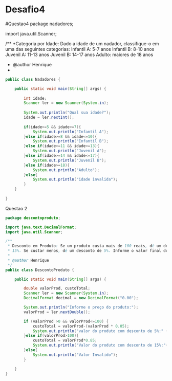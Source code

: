 # Desafio4

#Questao4
package nadadores;

import java.util.Scanner;

/**
 *Categoria por Idade: Dado a idade de um nadador, classifique-o em
uma das seguintes categorias:
Infantil A: 5-7 anos
Infantil B: 8-10 anos
Juvenil A: 11-13 anos
Juvenil B: 14-17 anos
Adulto: maiores de 18 anos
 * @author Henrique
 * 
```java
public class Nadadores {

    public static void main(String[] args) {
        
        int idade;
        Scanner ler = new Scanner(System.in);
        
        System.out.println("Qual sua idade?");
        idade = ler.nextInt();
        
        if(idade>=5 && idade<=7){
            System.out.println("Infantil A");
        }else if(idade>=8 && idade<=10){
            System.out.println("Infantil B");
        }else if(idade>=11 && idade<=13){
            System.out.println("Juvenil A");
        }else if(idade>=14 && idade<=17){
            System.out.println("Juvenil B");
        }else if(idade>=18){
            System.out.println("Adulto");
        }else{
            System.out.println("idade invalida");
        }
    }
    
}
```
Questao 2
```java
package descontoproduto;

import java.text.DecimalFormat;
import java.util.Scanner;

/**
 * Desconto em Produto: Se um produto custa mais de 100 reais, dê um desconto de
 * 15%. Se custar menos, dê um desconto de 5%. Informe o valor final do produto.
 *
 * @author Henrique
 */
public class DescontoProduto {

    public static void main(String[] args) {

        double valorProd, custoTotal;
        Scanner ler = new Scanner(System.in);
        DecimalFormat decimal = new DecimalFormat("0.00");

        System.out.println("Informe o preço do produto:");
        valorProd = ler.nextDouble();

        if (valorProd >0 && valorProd<=100) {
            custoTotal = valorProd-(valorProd * 0.05);
            System.out.println("valor do produto com desconto de 5%:" +"R$"+ decimal.format(custoTotal));
        }else if(valorProd>100){
            custoTotal = valorProd*0.85;
            System.out.println("Valor do produto com desconto de 15%:"+"R$"+decimal.format(custoTotal));
        }else{
            System.out.println("Valor Invalido");
        }

    }
}
```
